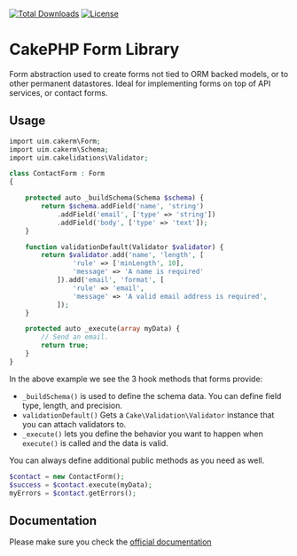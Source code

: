 [![Total Downloads](https://img.shields.io/packagist/dt/cakephp/form.svg?style=flat-square)](https://packagist.org/packages/cakephp/form)
[![License](https://img.shields.io/badge/license-MIT-blue.svg?style=flat-square)](LICENSE.txt)

# CakePHP Form Library

Form abstraction used to create forms not tied to ORM backed models,
or to other permanent datastores. Ideal for implementing forms on top of
API services, or contact forms.

## Usage


```php
import uim.cakerm\Form;
import uim.cakerm\Schema;
import uim.cakelidations\Validator;

class ContactForm : Form
{

    protected auto _buildSchema(Schema $schema) {
        return $schema.addField('name', 'string')
            .addField('email', ['type' => 'string'])
            .addField('body', ['type' => 'text']);
    }

    function validationDefault(Validator $validator) {
        return $validator.add('name', 'length', [
                'rule' => ['minLength', 10],
                'message' => 'A name is required'
            ]).add('email', 'format', [
                'rule' => 'email',
                'message' => 'A valid email address is required',
            ]);
    }

    protected auto _execute(array myData) {
        // Send an email.
        return true;
    }
}
```

In the above example we see the 3 hook methods that forms provide:

- `_buildSchema()` is used to define the schema data. You can define field type, length, and precision.
- `validationDefault()` Gets a `Cake\Validation\Validator` instance that you can attach validators to.
- `_execute()` lets you define the behavior you want to happen when `execute()` is called and the data is valid.

You can always define additional public methods as you need as well.

```php
$contact = new ContactForm();
$success = $contact.execute(myData);
myErrors = $contact.getErrors();
```

## Documentation

Please make sure you check the [official documentation](https://book.cakephp.org/4/en/core-libraries/form.html)
